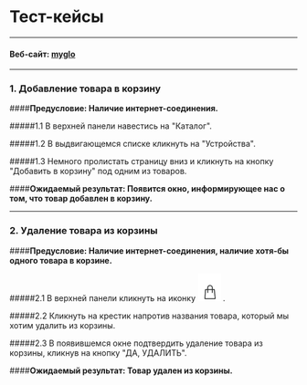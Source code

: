 # Тест-кейсы

---

#### Веб-сайт: [myglo](https://www.myglo.ru)

---

### 1. **Добавление товара в корзину**

####**Предусловие: Наличие интернет-соединения.**

#####1.1 В верхней панели навестись на "Каталог".

#####1.2 В выдвигающемся списке кликнуть на "Устройства".

#####1.3 Немного пролистать страницу вниз и кликнуть на кнопку "Добавить в корзину" под одним из товаров.

####**Ожидаемый результат: Появится окно, информирующее нас о том, что товар добавлен в корзину.**

---

### 2. **Удаление товара из корзины**

####**Предусловие: Наличие интернет-соединения, наличие хотя-бы одного товара в корзине.**

#####2.1 В верхней панели кликнуть на иконку ![корзины](bag.png) .

#####2.2 Кликнуть на крестик напротив названия товара, который мы хотим удалить из корзины.

#####2.3 В появившемся окне подтвердить удаление товара из корзины, кликнув на кнопку "ДА, УДАЛИТЬ".

####**Ожидаемый результат: Товар удален из корзины.**
